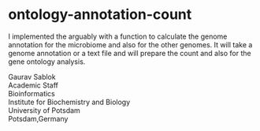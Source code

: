# ontology-annotation-count

I implemented the arguably with a function to calculate the genome annotation for the microbiome and also for the other genomes. It will take a genome annotation or a text file and will prepare the count and also for the gene ontology analysis. 

Gaurav Sablok \
Academic Staff  \
Bioinformatics \
Institute for Biochemistry and Biology \
University of Potsdam \
Potsdam,Germany 

